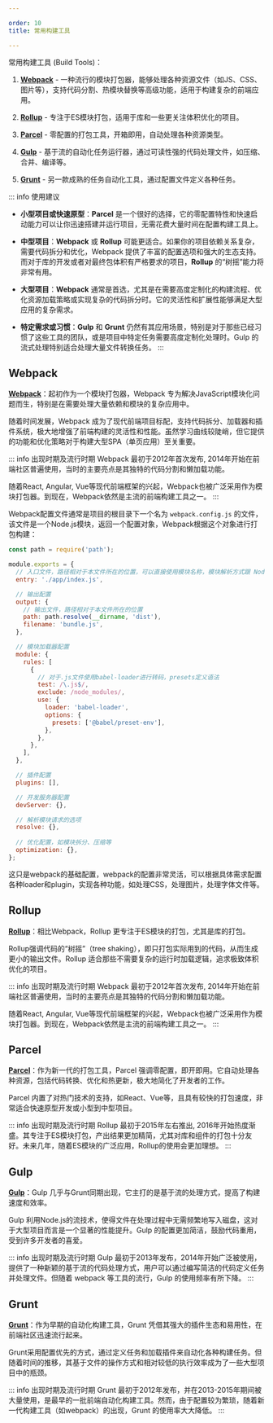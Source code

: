 ```yaml
---

order: 10
title: 常用构建工具

---
```



常用构建工具 (Build Tools)：

1. [**Webpack**](https://webpack.docschina.org/concepts/) - 一种流行的模块打包器，能够处理各种资源文件（如JS、CSS、图片等），支持代码分割、热模块替换等高级功能，适用于构建复杂的前端应用。

2. [**Rollup**](https://cn.rollupjs.org/) - 专注于ES模块打包，适用于库和一些更关注体积优化的项目。

3. [**Parcel**](https://parceljs.org/docs/) - 零配置的打包工具，开箱即用，自动处理各种资源类型。

4. [**Gulp**](http://gulpjs.com) - 基于流的自动化任务运行器，通过可读性强的代码处理文件，如压缩、合并、编译等。

5. [**Grunt**](https://gruntjs.com) - 另一款成熟的任务自动化工具，通过配置文件定义各种任务。


::: info 使用建议

- **小型项目或快速原型**：**Parcel** 是一个很好的选择，它的零配置特性和快速启动能力可以让你迅速搭建并运行项目，无需花费大量时间在配置构建工具上。

- **中型项目**：**Webpack** 或 **Rollup** 可能更适合。如果你的项目依赖关系复杂，需要代码拆分和优化，Webpack 提供了丰富的配置选项和强大的生态支持。而对于库的开发或者对最终包体积有严格要求的项目，**Rollup** 的“树摇”能力将非常有用。

- **大型项目**：**Webpack** 通常是首选，尤其是在需要高度定制化的构建流程、优化资源加载策略或实现复杂的代码拆分时。它的灵活性和扩展性能够满足大型应用的复杂需求。

- **特定需求或习惯**：**Gulp** 和 **Grunt** 仍然有其应用场景，特别是对于那些已经习惯了这些工具的团队，或是项目中特定任务需要高度定制化处理时。Gulp 的流式处理特别适合处理大量文件转换任务。
:::



## Webpack

[**Webpack**](https://webpack.docschina.org/concepts/)：起初作为一个模块打包器，Webpack 专为解决JavaScript模块化问题而生，特别是在需要处理大量依赖和模块的复杂应用中。

随着时间发展，Webpack 成为了现代前端项目标配，支持代码拆分、加载器和插件系统，极大地增强了前端构建的灵活性和性能。虽然学习曲线较陡峭，但它提供的功能和优化策略对于构建大型SPA（单页应用）至关重要。

::: info 出现时期及流行时期
Webpack 最初于2012年首次发布, 2014年开始在前端社区普遍使用，当时的主要亮点是其独特的代码分割和懒加载功能。

随着React, Angular, Vue等现代前端框架的兴起，Webpack也被广泛采用作为模块打包器。到现在，Webpack依然是主流的前端构建工具之一。
:::


Webpack配置文件通常是项目的根目录下一个名为 `webpack.config.js` 的文件，该文件是一个Node.js模块，返回一个配置对象，Webpack根据这个对象进行打包构建：

```js
const path = require('path');

module.exports = {
  // 入口文件，路径相对于本文件所在的位置，可以直接使用模块名称，模块解析方式跟 Node.js 一样
  entry: './app/index.js', 

  // 输出配置
  output: { 
    // 输出文件，路径相对于本文件所在的位置
    path: path.resolve(__dirname, 'dist'), 
    filename: 'bundle.js',
  },

  // 模块加载器配置
  module: { 
    rules: [
      {
        // 对于.js文件使用babel-loader进行转码，presets定义语法
        test: /\.js$/,
        exclude: /node_modules/,
        use: {
          loader: 'babel-loader',
          options: {
            presets: ['@babel/preset-env'],
          },
        },
      },
    ],
  },

  // 插件配置
  plugins: [], 

  // 开发服务器配置
  devServer: {},

  // 解析模块请求的选项
  resolve: {}, 
  
  // 优化配置，如模块拆分、压缩等
  optimization: {},
};
```

这只是webpack的基础配置，webpack的配置非常灵活，可以根据具体需求配置各种loader和plugin，实现各种功能，如处理CSS，处理图片，处理字体文件等。




## Rollup

[**Rollup**](https://cn.rollupjs.org/)：相比Webpack，Rollup 更专注于ES模块的打包，尤其是库的打包。

Rollup强调代码的“树摇”（tree shaking），即只打包实际用到的代码，从而生成更小的输出文件。Rollup 适合那些不需要复杂的运行时加载逻辑，追求极致体积优化的项目。

::: info 出现时期及流行时期
Webpack 最初于2012年首次发布, 2014年开始在前端社区普遍使用，当时的主要亮点是其独特的代码分割和懒加载功能。

随着React, Angular, Vue等现代前端框架的兴起，Webpack也被广泛采用作为模块打包器。到现在，Webpack依然是主流的前端构建工具之一。
:::



## Parcel

[**Parcel**](https://parceljs.org/docs/)：作为新一代的打包工具，Parcel 强调零配置，即开即用。它自动处理各种资源，包括代码转换、优化和热更新，极大地简化了开发者的工作。

Parcel 内置了对热门技术的支持，如React、Vue等，且具有较快的打包速度，非常适合快速原型开发或小型到中型项目。

::: info 出现时期及流行时期
Rollup 最初于2015年左右推出, 2016年开始热度渐盛。其专注于ES模块打包，产出结果更加精简，尤其对库和组件的打包十分友好。未来几年，随着ES模块的广泛应用，Rollup的使用会更加理想。
:::


## Gulp

[**Gulp**](http://gulpjs.com)：Gulp 几乎与Grunt同期出现，它主打的是基于流的处理方式，提高了构建速度和效率。

Gulp 利用Node.js的流技术，使得文件在处理过程中无需频繁地写入磁盘，这对于大型项目而言是一个显著的性能提升。Gulp 的配置更加简洁，鼓励代码重用，受到许多开发者的喜爱。

::: info 出现时期及流行时期
Gulp 最初于2013年发布，2014年开始广泛被使用，提供了一种新颖的基于流的代码处理方式，用户可以通过编写简洁的代码定义任务并处理文件。但随着 webpack 等工具的流行，Gulp 的使用频率有所下降。
:::


## Grunt

[**Grunt**](https://gruntjs.com)：作为早期的自动化构建工具，Grunt 凭借其强大的插件生态和易用性，在前端社区迅速流行起来。

Grunt采用配置优先的方式，通过定义任务和加载插件来自动化各种构建任务。但随着时间的推移，其基于文件的操作方式和相对较低的执行效率成为了一些大型项目中的瓶颈。

::: info 出现时期及流行时期
Grunt 最初于2012年发布，并在2013-2015年期间被大量使用，是最早的一批前端自动化构建工具。然而，由于配置较为繁琐，随着新一代构建工具（如webpack）的出现，Grunt 的使用率大大降低。
:::